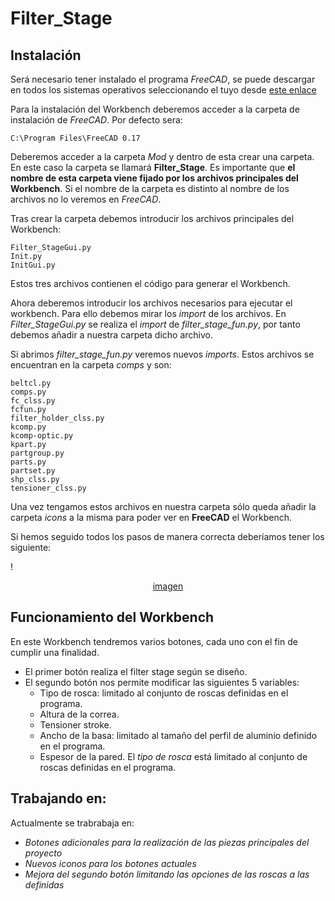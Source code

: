 # Filter_Stage
## Instalación
Será necesario tener instalado el programa *FreeCAD*, se puede descargar en todos los sistemas operativos seleccionando el tuyo desde [este enlace][dir]

[dir]: https://www.freecadweb.org/downloads.php

Para la instalación del Workbench deberemos acceder a la carpeta de instalación de *FreeCAD*. Por defecto sera:

	C:\Program Files\FreeCAD 0.17

Deberemos acceder a la carpeta *Mod* y dentro de esta crear una carpeta. 
En este caso la carpeta se llamará **Filter_Stage**.
Es importante que **el nombre de esta carpeta viene fijado por los archivos principales del Workbench**.
Si el nombre de la carpeta es distinto al nombre de los archivos no lo veremos en *FreeCAD*.

Tras crear la carpeta debemos introducir los archivos principales del Workbench:

	Filter_StageGui.py
	Init.py
	InitGui.py

Estos tres archivos contienen el código para generar el Workbench.

Ahora deberemos introducir los archivos necesarios para ejecutar el workbench. Para ello
debemos mirar los *import* de los archivos.
En *Filter_StageGui.py* se realiza el *import* de *filter_stage_fun.py*, por tanto
debemos añadir a nuestra carpeta dicho archivo.

Si abrimos *filter_stage_fun.py* veremos nuevos *imports*. Estos archivos se encuentran en la 
carpeta *comps* y son:

	beltcl.py
	comps.py
	fc_clss.py
	fcfun.py
  	filter_holder_clss.py
	kcomp.py
	kcomp-optic.py
	kpart.py
	partgroup.py
	parts.py
	partset.py
	shp_clss.py
	tensioner_clss.py

Una vez tengamos estos archivos en nuestra carpeta sólo queda añadir la carpeta *icons* a la misma para poder ver en **FreeCAD** el Workbench.

Si hemos seguido todos los pasos de manera correcta deberíamos tener los siguiente:

!<center>[imagen](carpeta.jpg)</center>

## Funcionamiento del Workbench
En este Workbench tendremos varios botones, cada uno con el fin de cumplir una finalidad.
- El primer botón realiza el filter stage según se diseño.
- El segundo botón nos permite modificar las siguientes 5 variables:
  - Tipo de rosca: limitado al conjunto de roscas definidas en el programa.
  - Altura de la correa.
  - Tensioner stroke.
  - Ancho de la basa: limitado al tamaño del perfil de aluminio definido en el programa.
  - Espesor de la pared.
El *tipo de rosca* está limitado al conjunto de roscas definidas en el programa.

## Trabajando en:
Actualmente se trabrabaja en:
- *Botones adicionales para la realización de las piezas principales del proyecto*
- *Nuevos iconos para los botones actuales*
- *Mejora del segundo botón limitando las opciones de las roscas a las definidas*
